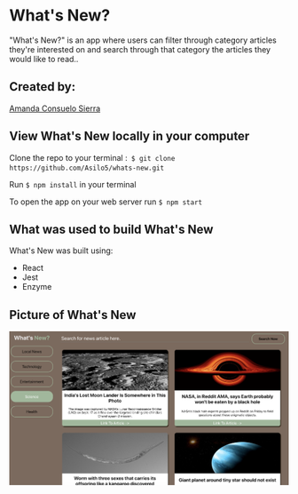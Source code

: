 # What's New? 

"What's New?" is an app where users can filter through category articles they're interested on and search through that category the articles they would like to read.. 

## Created by:
[Amanda Consuelo Sierra](https://github.com/Asilo5)

## View What's New locally in your computer

Clone the repo to your terminal :``` $ git clone https://github.com/Asilo5/whats-new.git```

Run ``` $ npm install ``` in your terminal

To open the app on your web server run ``` $ npm start ```

## What was used to build What's New

What's New was built using:
  - React
  - Jest
  - Enzyme
  
## Picture of What's New

![image of What's New app](https://github.com/Asilo5/whats-new/blob/master/Screenshot%202019-10-06%20at%2023.14.25.png)
